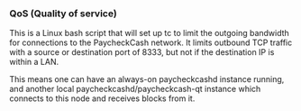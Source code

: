 ### QoS (Quality of service) ###

This is a Linux bash script that will set up tc to limit the outgoing bandwidth for connections to the PaycheckCash network. It limits outbound TCP traffic with a source or destination port of 8333, but not if the destination IP is within a LAN.

This means one can have an always-on paycheckcashd instance running, and another local paycheckcashd/paycheckcash-qt instance which connects to this node and receives blocks from it.
